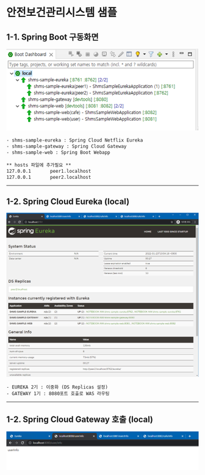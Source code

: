 # 안전보건관리시스템 샘플
## 1-1. Spring Boot 구동화면
![Alt text](/chapture_img/Boot_Dashboard.png)
```
- shms-sample-eureka : Spring Cloud Netflix Eureka
- shms-sample-gateway : Spring Cloud Gateway
- shms-sample-web : Spring Boot Webapp

** hosts 파일에 추가필요 **
127.0.0.1       peer1.localhost
127.0.0.1       peer2.localhost
```
* * *
## 1-2. Spring Cloud Eureka (local)
![Alt text](/chapture_img/Spring_Eureka_1.png)
```
- EUREKA 2기 : 이중화 (DS Replicas 설정)
- GATEWAY 1기 : 8080포트 호출로 WAS 라우팅
```
* * *
## 1-2. Spring Cloud Gateway 호출 (local)
![Alt text](/chapture_img/Spring_Gateway_1.png)
